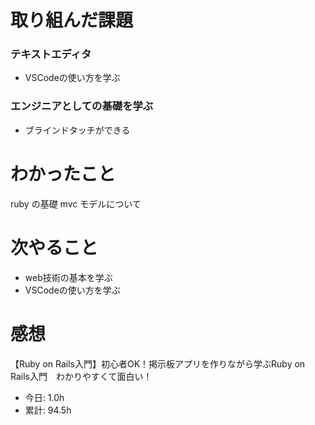 # 取り組んだ課題
### テキストエディタ
* VSCodeの使い方を学ぶ
### エンジニアとしての基礎を学ぶ
* ブラインドタッチができる
# わかったこと
ruby の基礎 
mvc モデルについて
# 次やること
*  web技術の基本を学ぶ
*  VSCodeの使い方を学ぶ
# 感想
【Ruby on Rails入門】初心者OK！掲示板アプリを作りながら学ぶRuby on Rails入門　わかりやすくて面白い！
* 今日: 1.0h
* 累計: 94.5h
